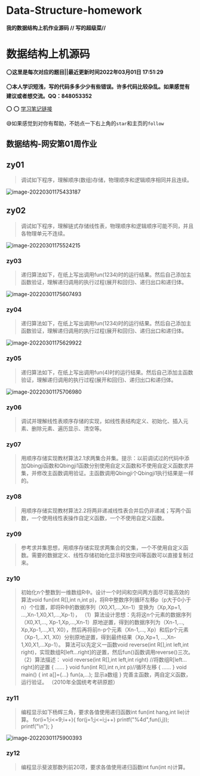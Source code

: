 # Data-Structure-homework
**我的数据结构上机作业源码    // 写的超级菜//**

# 数据结构上机源码

:o:**这里是每次对应的题目||最近更新时间2022年03月01日 17:51:29**




:o:**本人学识短浅，写的代码多多少少有些错误。许多代码比较杂乱。如果感觉有建议或者想交流。QQ：848053352**



:o: :o: [学习笔记链接](https://xiaohuang.vip/)



:sweat_smile:如果感觉到对你有帮助，不妨点一下右上角的`star`和主页的`follow`







## 数据结构-网安第01周作业

## zy01

> 调试如下程序，理解顺序(数组)存储，物理顺序和逻辑顺序相同并且连续。

![image-20220301175433187](https://gitee.com/youchenjun/webblog/raw/master/image-20220301175433187.png)



## zy02

> 调试如下程序，理解链式存储线性表，物理顺序和逻辑顺序可能不同，并且各物理单元不连续。



![image-20220301175524215](https://gitee.com/youchenjun/webblog/raw/master/image-20220301175524215.png)



### zy03



> 递归算法如下，在纸上写出调用fun(1234)时的运行结果。然后自己添加主函数验证，理解递归调用的执行过程(展开和回归)、递归出口和递归体。

![image-20220301175607493](https://gitee.com/youchenjun/webblog/raw/master/image-20220301175607493.png)



### zy04

>  递归算法如下，在纸上写出调用fun(1234)时的运行结果。然后自己添加主函数验证，理解递归调用的执行过程(展开和回归)、递归出口和递归体。

![image-20220301175629922](https://gitee.com/youchenjun/webblog/raw/master/image-20220301175629922.png)



### zy05



>  递归算法如下，在纸上写出调用fun(4)时的运行结果。然后自己添加主函数验证，理解递归调用的执行过程(展开和回归)、递归出口和递归体。



![image-20220301175706980](https://gitee.com/youchenjun/webblog/raw/master/image-20220301175706980.png)



### zy06



>  调试并理解线性表顺序存储的实现，如线性表结构定义、初始化、插入元素、删除元素、遍历显示、清空等。



### zy07

>  用顺序存储实现教材算法2.1求两集合并集。提示：以前调试过的代码中添加Qbingji函数和Qbingji1函数分别使用自定义函数和不使用自定义函数求并集，并修改主函数调用验证。主函数调用Qbingji个Qbingji1执行结果是一样的。



### zy08

> 用顺序存储实现教材算法2.2将两非递减线性表合并后仍非递减；写两个函数，一个使用线性表操作自定义函数，一个不使用自定义函数。



### zy09

> 参考求并集思想，用顺序存储实现求两集合的交集，一个不使用自定义函数。需要的数据定义、线性存储初始化显示释放空间等函数可以直接复制过来。



### zy10

>初始化n个整数到一维数组R中。设计一个时间和空间两方面尽可能高效的算法void fun(int R[],int n,int p)，将R中整数序列循环左移p（p大于0小于n）个位置，即将R中的数据序列（X0,X1,…,Xn-1）变换为（Xp,Xp+1, …,Xn-1,X0,X1,…,Xp-1），
>（1）算法设计思想：先将这n个元素的数据序列（X0,X1,…, Xp-1,Xp,…,Xn-1）原地逆置，得到的数据序列为（Xn-1,…, Xp,Xp-1,…,X1, X0），然后再将前n-p个元素（Xn-1,…, Xp）和后p个元素（Xp-1,…X1, X0）分别原地逆置，得到最终结果（Xp,Xp+1, …,Xn-1,X0,X1,…Xp-1）。
>算法可以先定义一函数void reverse(int R[],int left,int right)，实现数组R[left…right]的逆置，然后fun()函数调用reverse()三次。
>（2）算法描述：
>void reverse(int R[],int left,int right)
>//将数组R[left…right]的逆置
>{
>......
>}
>void fun(int R[],int n,int p)//循环左移
>{
>......
>}
>void main()
>{
>int a[]={...}
>fun(a,...);
>显示a数组
>}
>完善主函数，两自定义函数，运行验证。
>（2010年全国统考考研原题）



### zy11

> 编程显示如下杨辉三角，要求各值使用递归函数int fun(int hang,int lie)计算。 for(i=1;i<=9;i++){     for(j=1;j<=i;j++)         printf("%4d",fun(i,j));     printf("\n"); }



![image-20220301175900393](https://gitee.com/youchenjun/webblog/raw/master/image-20220301175900393.png)

### zy12

> 编程显示斐波那数列前20项，要求各值使用递归函数int fun(int n)计算。

